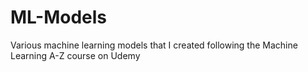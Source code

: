 # ML-Models
Various machine learning models that I created following the Machine Learning A-Z course on Udemy
